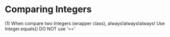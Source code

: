 Comparing Integers
==================
(1) When compare two Integers (wrapper class), always!always!always! Use Integer.equals() DO 
    NOT use '=='

